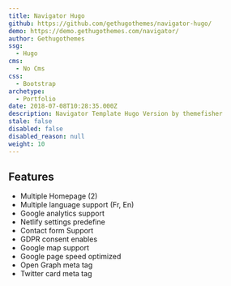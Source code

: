 ```yaml
---
title: Navigator Hugo
github: https://github.com/gethugothemes/navigator-hugo/
demo: https://demo.gethugothemes.com/navigator/
author: Gethugothemes
ssg:
  - Hugo
cms:
  - No Cms
css:
  - Bootstrap
archetype:
  - Portfolio
date: 2018-07-08T10:28:35.000Z
description: Navigator Template Hugo Version by themefisher
stale: false
disabled: false
disabled_reason: null
weight: 10
---
```


## Features
* Multiple Homepage (2)
* Multiple language support (Fr, En)
* Google analytics support
* Netlify settings predefine
* Contact form Support
* GDPR consent enables
* Google map support
* Google page speed optimized
* Open Graph meta tag
* Twitter card meta tag